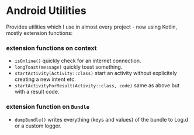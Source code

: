 # Android Utilities

Provides utilities which I use in almost every project - now using Kotlin, mostly extension functions:

### extension functions on context
- `isOnline()` quickly check for an internet connection.
- `longToast(message)` quickly toast something.
- `startActivity(Activity::class)` start an activity without explicitely creating a new intent etc.
- `startActivityForResult(Activity::class, code)` same as above but with a result code.

### extension function on `Bundle`
- `dumpBundle()` writes everything (keys and values) of the bundle to Log.d or a custom logger.
